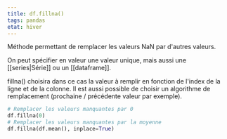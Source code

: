 ```yaml
---
title: df.fillna()
tags: pandas
etat: hiver
---
```


Méthode permettant de remplacer les valeurs NaN par d'autres valeurs. 

On peut spécifier en valeur une valeur unique, mais aussi une [[series\|Série]] ou un [[dataframe]]. 

fillna() choisira dans ce cas la valeur à remplir en fonction de l'index de la ligne et de la colonne. Il est aussi possible de choisir un algorithme de remplacement (prochaine / précédente valeur par exemple).

```python
# Remplacer les valeurs manquantes par 0
df.fillna(0)
# Remplacer les valeurs manquantes par la moyenne
df.fillna(df.mean(), inplace=True)
```